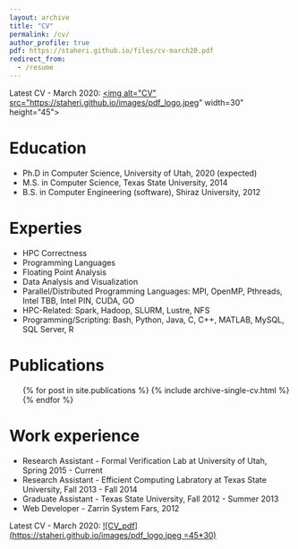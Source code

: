 ```yaml
---
layout: archive
title: "CV"
permalink: /cv/
author_profile: true
pdf: https://staheri.github.io/files/cv-march20.pdf
redirect_from:
  - /resume
---
```



Latest CV - March 2020: <a href="https://staheri.github.io/files/cv-march20.pdf">
         <img alt="CV" src="https://staheri.github.io/images/pdf_logo.jpeg"
         width=30" height="45">
      </a>

Education
======
* Ph.D in Computer Science, University of Utah, 2020 (expected)
* M.S. in Computer Science, Texas State University, 2014
* B.S. in Computer Engineering (software), Shiraz University, 2012

Experties
======
* HPC Correctness
* Programming Languages
* Floating Point Analysis
* Data Analysis and Visualization
* Parallel/Distributed Programming Languages: MPI, OpenMP, Pthreads, Intel TBB, Intel PIN, CUDA, GO
* HPC-Related: Spark, Hadoop, SLURM, Lustre, NFS
* Programming/Scripting: Bash, Python, Java, C, C++, MATLAB, MySQL, SQL Server, R

Publications
======
  <ul>{% for post in site.publications %}
    {% include archive-single-cv.html %}
  {% endfor %}</ul>


Work experience
======
* Research Assistant - Formal Verification Lab at University of Utah, Spring 2015 - Current
* Research Assistant - Efficient Computing Labratory at Texas State University, Fall 2013 - Fall 2014
* Graduate Assistant - Texas State University, Fall 2012 - Summer 2013
* Web Developer - Zarrin System Fars, 2012


Latest CV - March 2020: [![CV_pdf](https://staheri.github.io/images/pdf_logo.jpeg =45*30)](https://staheri.github.io/files/cv-march20.pdf)
